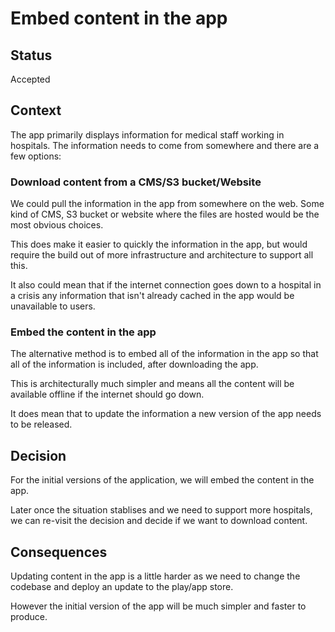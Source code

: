 # Embed content in the app

## Status

Accepted

## Context

The app primarily displays information for medical staff working in hospitals.  The information needs to come from somewhere and there are a few options:

### Download content from a CMS/S3 bucket/Website
We could pull the information in the app from somewhere on the web.  Some kind of CMS, S3 bucket or website where the files are hosted would be the most obvious choices.

This does make it easier to quickly the information in the app, but would require the build out of more infrastructure and architecture to support all this.

It also could mean that if the internet connection goes down to a hospital in  a crisis any information that isn't already cached in the app would be unavailable to users.


### Embed the content in the app
The alternative method is to embed all of the information in the app so that all of the information is included, after downloading the app.

This is architecturally much simpler and means all the content will be available offline if the internet should go down.

It does mean that to update the information a new version of the app needs to be released.

## Decision

For the initial versions of the application, we will embed the content in the app.

Later once the situation stablises and we need to support more hospitals, we  can re-visit the decision and decide if we want to download content.

## Consequences

Updating content in the app is a little harder as we need to change the codebase and deploy an update to the play/app store.

However the initial version of the app will be much simpler and faster to produce.
